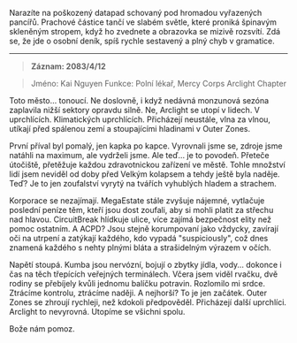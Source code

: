 Narazíte na poškozený datapad schovaný pod hromadou vyřazených pancířů. Prachové částice tančí ve slabém světle, které proniká špinavým skleněným stropem, když ho zvednete a obrazovka se mizivě rozsvítí. Zdá se, že jde o osobní deník, spíš rychle sestavený a plný chyb v gramatice.

---

> **Záznam: 2083/4/12**

> Jméno: Kai Nguyen
> Funkce: Polní lékař, Mercy Corps Arclight Chapter

Toto město… tonoucí. Ne doslovně, i když nedávná monzunová sezóna zaplavila nižší sektory opravdu silně. Ne, Arclight se utopí v lidech. V uprchlících. Klimatických uprchlících. Přicházejí neustále, vlna za vlnou, utíkají před spálenou zemí a stoupajícími hladinami v Outer Zones.

První příval byl pomalý, jen kapka po kapce. Vyrovnali jsme se, zdroje jsme natáhli na maximum, ale vydrželi jsme. Ale teď… je to povodeň. Přeteče útočiště, přetěžuje každou zdravotnickou zařízení ve městě. Tohle množství lidí jsem neviděl od doby před Velkým kolapsem a tehdy ještě byla naděje. Teď? Je to jen zoufalství vyrytý na tvářích vyhublých hladem a strachem.

Korporace se nezajímají. MegaEstate stále zvyšuje nájemné, vytlačuje poslední peníze těm, kteří jsou dost zoufali, aby si mohli platit za střechu nad hlavou. CircuitBreak hlídkuje ulice, více zajímá bezpečnost elity než pomoc ostatním. A ACPD? Jsou stejně korumpovaní jako vždycky, zavírají oči na utrpení a zatýkají každého, kdo vypadá "suspiciously", což dnes znamená každého s nehty plnými bláta a strašidelným výrazem v očích.

Napětí stoupá. Kumba jsou nervózní, bojují o zbytky jídla, vody… dokonce i čas na těch třepících veřejných terminálech. Včera jsem viděl rvačku, dvě rodiny se přebíjely kvůli jednomu balíčku potravin. Rozlomilo mi srdce. Ztrácíme kontrolu, ztrácíme naději. A nejhorší? To je jen začátek. Outer Zones se zhroují rychleji, než kdokoli předpověděl. Přicházejí další uprchlíci. Arclight to nevyrovná. Utopíme se všichni spolu.

Bože nám pomoz.
